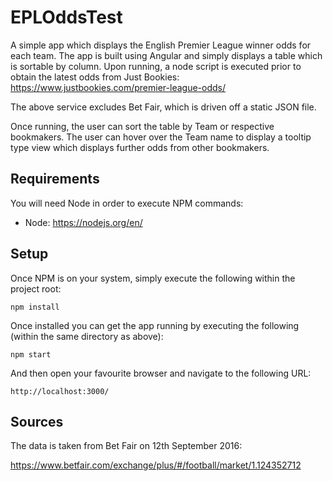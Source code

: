 # EPLOddsTest

A simple app which displays the English Premier League winner odds for each team.
The app is built using Angular and simply displays a table which is sortable by column.
Upon running, a node script is executed prior to obtain the latest odds from Just Bookies:
https://www.justbookies.com/premier-league-odds/

The above service excludes Bet Fair, which is driven off a static JSON file.

Once running, the user can sort the table by Team or respective bookmakers.
The user can hover over the Team name to display a tooltip type view which displays further odds from other bookmakers. 

## Requirements

You will need Node in order to execute NPM commands:

- Node: https://nodejs.org/en/

## Setup

Once NPM is on your system, simply  execute the following within the project root:

```
npm install
```

Once installed you can get the app running by executing the following (within the same directory as above):

```
npm start
```

And then open your favourite browser and navigate to the following URL:

```
http://localhost:3000/
```

## Sources

The data is taken from Bet Fair on 12th September 2016:

https://www.betfair.com/exchange/plus/#/football/market/1.124352712